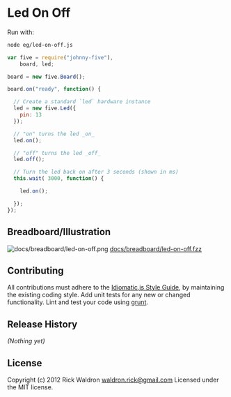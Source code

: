 # Led On Off

Run with:
```bash
node eg/led-on-off.js
```


```javascript
var five = require("johnny-five"),
    board, led;

board = new five.Board();

board.on("ready", function() {

  // Create a standard `led` hardware instance
  led = new five.Led({
    pin: 13
  });

  // "on" turns the led _on_
  led.on();

  // "off" turns the led _off_
  led.off();

  // Turn the led back on after 3 seconds (shown in ms)
  this.wait( 3000, function() {

    led.on();

  });
});

```


## Breadboard/Illustration


![docs/breadboard/led-on-off.png](breadboard/led-on-off.png)
[docs/breadboard/led-on-off.fzz](breadboard/led-on-off.fzz)









## Contributing
All contributions must adhere to the [Idiomatic.js Style Guide](https://github.com/rwldrn/idiomatic.js),
by maintaining the existing coding style. Add unit tests for any new or changed functionality. Lint and test your code using [grunt](https://github.com/cowboy/grunt).

## Release History
_(Nothing yet)_

## License
Copyright (c) 2012 Rick Waldron <waldron.rick@gmail.com>
Licensed under the MIT license.
